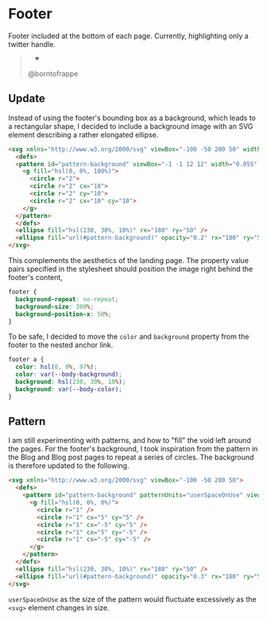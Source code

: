 # Footer

Footer included at the bottom of each page. Currently, highlighting only a twitter handle.

>       ♥
>
> @borntofrappe

## Update

Instead of using the footer's bounding box as a background, which leads to a rectangular shape, I decided to include a background image with an SVG element describing a rather elongated ellipse.

```html
<svg xmlns="http://www.w3.org/2000/svg" viewBox="-100 -50 200 50" width="200" height="50">
  <defs>
  <pattern id="pattern-background" viewBox="-1 -1 12 12" width="0.055" height="0.2">
    <g fill="hsl(0, 0%, 100%)">
      <circle r="2">
      <circle r="2" cx="10">
      <circle r="2" cy="10">
      <circle r="2" cx="10" cy="10">
    </g>
  </pattern>
  </defs>
  <ellipse fill="hsl(230, 30%, 10%)" rx="180" ry="50" />
  <ellipse fill="url(#pattern-background)" opacity="0.2" rx="180" ry="50" />
</svg>
```

This complements the aesthetics of the landing page. The property value pairs specified in the stylesheet should position the image right behind the footer's content,

```css
footer {
  background-repeat: no-repeat;
  background-size: 300%;
  background-position-x: 50%;
}
```

To be safe, I decided to move the `color` and `background` property from the footer to the nested anchor link.

```css
footer a {
  color: hsl(0, 0%, 97%);
  color: var(--body-background);
  background: hsl(230, 30%, 10%);
  background: var(--body-color);
}
```

## Pattern

I am still experimenting with patterns, and how to "fill" the void left around the pages. For the footer's background, I took inspiration from the pattern in the Blog and Blog post pages to repeat a series of circles. The background is therefore updated to the following.

```html
<svg xmlns="http://www.w3.org/2000/svg" viewBox="-100 -50 200 50">
  <defs>
    <pattern id="pattern-background" patternUnits="userSpaceOnUse" viewBox="-5 -5 10 10" width="5" height="5">
      <g fill="hsl(0, 0%, 0%)">
        <circle r="1" />
        <circle r="1" cx="5" cy="5" />
        <circle r="1" cx="-5" cy="5" />
        <circle r="1" cx="5" cy="-5" />
        <circle r="1" cx="-5" cy="-5" />
      </g>
    </pattern>
  </defs>
  <ellipse fill="hsl(230, 30%, 10%)" rx="180" ry="50" />
  <ellipse fill="url(#pattern-background)" opacity="0.3" rx="180" ry="50" />
</svg>
```

`userSpaceOnUse` as the size of the pattern would fluctuate excessively as the `<svg>` element changes in size.
